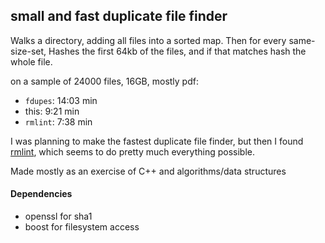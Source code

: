 small and fast duplicate file finder
---

Walks a directory, adding all files into a sorted map. Then for every same-size-set, Hashes the first 64kb of the files, and if that matches hash the whole file.

on a sample of 24000 files, 16GB, mostly pdf:
* `fdupes`: 14:03 min
* this: 9:21 min
* `rmlint`: 7:38 min

I was planning to make the fastest duplicate file finder, but then I found [rmlint](https://github.com/sahib/rmlint), which seems to do pretty much everything possible.

Made mostly as an exercise of C++ and algorithms/data structures

#### Dependencies
* openssl for sha1
* boost for filesystem access
